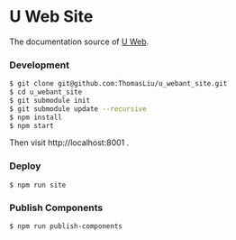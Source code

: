 # U Web Site

The documentation source of [U Web](https://github.com/ThomasLiu/u_webant).

### Development

```bash
$ git clone git@github.com:ThomasLiu/u_webant_site.git
$ cd u_webant_site
$ git submodule init
$ git submodule update --recursive
$ npm install
$ npm start
```

Then visit http://localhost:8001 .

### Deploy

```
$ npm run site
```

### Publish Components

```
$ npm run publish-components
```
